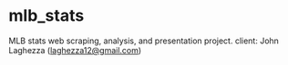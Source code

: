 # mlb_stats

MLB stats web scraping, analysis, and presentation project. client: John Laghezza (laghezza12@gmail.com)